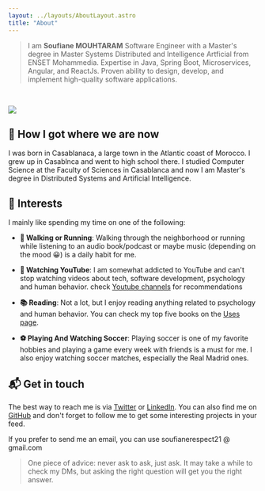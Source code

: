 ```yaml
---
layout: ../layouts/AboutLayout.astro
title: "About"
---
```


> I am <Strong>Soufiane MOUHTARAM</Strong> Software Engineer with a Master's degree in Master Systems Distributed and Intelligence Artficial from ENSET Mohammedia. Expertise in Java, Spring Boot, Microservices, Angular, and ReactJs. Proven ability to design, develop, and implement high-quality software applications.

<br/>

![](/soufiane-imgs.jpg)

## 👶 How I got where we are now

I was born in Casablanaca, a large town in the Atlantic coast of Morocco. I grew up in Casablnca and went to high school there. I studied Computer Science at the Faculty of Sciences in Casablanca and now I am Master's degree in Distributed Systems and Artificial Intelligence.

## 👀 Interests

I mainly like spending my time on one of the following:

- **🚶 Walking or Running**: Walking through the neighborhood or running while listening to an audio book/podcast or maybe music (depending on the mood 😀) is a daily habit for me.

- **🎥 Watching YouTube**: I am somewhat addicted to YouTube and can't stop watching videos about tech, software development, psychology and human behavior. check [Youtube channels](/uses#-youtube-channels) for recommendations

- **📚 Reading**: Not a lot, but I enjoy reading anything related to psychology and human behavior. You can check my top five books on the [Uses page](/uses#-books).

- **⚽️ Playing And Watching Soccer**: Playing soccer is one of my favorite hobbies and playing a game every week with friends is a must for me. I also enjoy watching soccer matches, especially the Real Madrid ones.

## 📬 Get in touch

The best way to reach me is via [Twitter](https://twitter.com/soufianeMouh_t) or [LinkedIn](https://www.linkedin.com/in/soufiane-mouhtaram-27143720b/). You can also find me on [GitHub](https://github.com/MouhtaramSoufiane) and don't forget to follow me to get some interesting projects in your feed.

If you prefer to send me an email, you can use soufianerespect21 @ gmail.com

> One piece of advice: never ask to ask, just ask. It may take a while to check my DMs, but asking the right question will get you the right answer.

